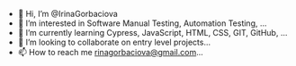 - 👋 Hi, I’m @IrinaGorbaciova
- 👀 I’m interested in Software Manual Testing, Automation Testing, ...
- 🌱 I’m currently learning Cypress, JavaScript, HTML, CSS, GIT, GitHub, ...
- 💞️ I’m looking to collaborate on entry level projects...
- 📫 How to reach me rinagorbaciova@gmail.com...

<!---
IrinaGorbaciova/IrinaGorbaciova is a ✨ special ✨ repository because its `README.md` (this file) appears on your GitHub profile.
You can click the Preview link to take a look at your changes.
--->
